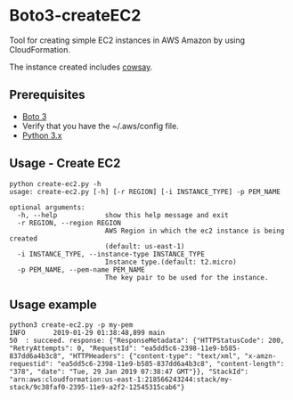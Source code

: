# Boto3-createEC2

Tool for creating simple EC2 instances in AWS Amazon by using CloudFormation.   

The instance created includes [cowsay](https://www.npmjs.com/package/cowsay).

## Prerequisites

* [Boto 3](https://boto3.amazonaws.com/v1/documentation/api/latest/guide/quickstart.html#installation)
* Verify that you have the ~/.aws/config file.
* [Python 3.x](https://www.python.org/downloads/)

## Usage - Create EC2


```
python create-ec2.py -h
usage: create-ec2.py [-h] [-r REGION] [-i INSTANCE_TYPE] -p PEM_NAME

optional arguments:
  -h, --help            show this help message and exit
  -r REGION, --region REGION
                        AWS Region in which the ec2 instance is being created
                        (default: us-east-1)
  -i INSTANCE_TYPE, --instance-type INSTANCE_TYPE
                        Instance type.(default: t2.micro)
  -p PEM_NAME, --pem-name PEM_NAME
                        The key pair to be used for the instance.

```

## Usage example


```
python3 create-ec2.py -p my-pem
INFO       2019-01-29 01:38:48,899 main
50  : succeed. response: {"ResponseMetadata": {"HTTPStatusCode": 200, "RetryAttempts": 0, "RequestId": "ea5dd5c6-2398-11e9-b585-837dd6a4b3c8", "HTTPHeaders": {"content-type": "text/xml", "x-amzn-requestid": "ea5dd5c6-2398-11e9-b585-837dd6a4b3c8", "content-length": "378", "date": "Tue, 29 Jan 2019 07:38:47 GMT"}}, "StackId": "arn:aws:cloudformation:us-east-1:218566243244:stack/my-stack/9c38faf0-2395-11e9-a2f2-12545315cab6"}

```
